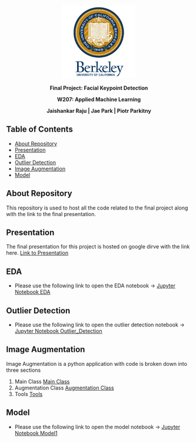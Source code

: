 <p align="center">
    <img src="uc-berkeley-logo-seal.jpg" alt="Logo" width="200" height="200">
</p>

<p align="center">
  <p align="center"><strong>Final Project: Facial Keypoint Detection</strong></p>
  <p align="center"><strong>W207: Applied Machine Learning</strong></p>
  <p align="center"><strong>Jaishankar Raju | Jae Park | Piotr Parkitny</strong></p>
</p>

<!-- TABLE OF CONTENTS -->
## Table of Contents

* [About Repository](#about-repository)
* [Presentation](#description)
* [EDA](#eda)
* [Outlier Detection](#outlier-detection)
* [Image Augmentation](#image-augmentation)
* [Model](#model)

<!-- about repository -->
About Repository
------------

This repository is used to host all the code related to the final project along with the link to the final presentation.


<!-- DESCRIPTION -->
Presentation
------------

The final presentation for this project is hosted on google dirve with the link here. [Link to Presentation](https://docs.google.com/presentation/d/1zQLQ3WyMFHNmQW__SyUghMysKJFmwZ9nAzqLj_FVT9g/edit?usp=sharing)

<!-- eda -->
EDA
------------

- Please use the following link to open the EDA notebook -> [Jupyter Notebook EDA](Project_2_Part1.ipynb)

<!-- outlier-detection -->
Outlier Detection
------------

- Please use the following link to open the outlier detection notebook -> [Jupyter Notebook Outlier_Detection](Project_2_Part1.ipynb)


<!-- IMAGE AUGMENTATION -->
Image Augmentation
------------

Image Augmentation is a python application with code is broken down into three sections
1. Main Class  [Main Class](Project_2_Part1.ipynb)
2. Augmentation Class  [Augmentation Class](Project_2_Part1.ipynb)
3. Tools   [Tools](Project_2_Part1.ipynb)

<!-- model -->
Model
------------

- Please use the following link to open the model notebook -> [Jupyter Notebook Model1](Project_2_Part1.ipynb)
